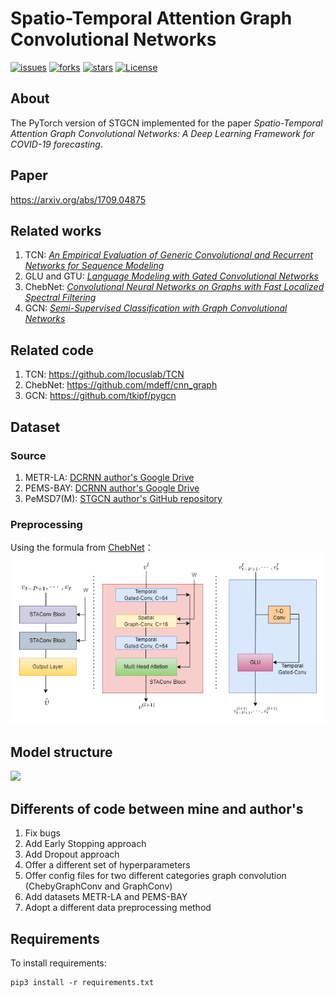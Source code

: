 # Spatio-Temporal Attention Graph Convolutional Networks
[![issues](https://img.shields.io/github/issues/hazdzz/STGCN)](https://github.com/hazdzz/STGCN/issues)
[![forks](https://img.shields.io/github/forks/hazdzz/STGCN)](https://github.com/hazdzz/STGCN/network/members)
[![stars](https://img.shields.io/github/stars/hazdzz/STGCN)](https://github.com/hazdzz/STGCN/stargazers)
[![License](https://img.shields.io/github/license/hazdzz/STGCN)](./LICENSE)

## About
The PyTorch version of STGCN implemented for the paper *Spatio-Temporal Attention Graph Convolutional Networks:
A Deep Learning Framework for COVID-19 forecasting*.

## Paper
https://arxiv.org/abs/1709.04875

## Related works
1. TCN: [*An Empirical Evaluation of Generic Convolutional and Recurrent Networks for Sequence Modeling*](https://arxiv.org/abs/1803.01271)
2. GLU and GTU: [*Language Modeling with Gated Convolutional Networks*](https://arxiv.org/abs/1612.08083)
3. ChebNet: [*Convolutional Neural Networks on Graphs with Fast Localized Spectral Filtering*](https://arxiv.org/abs/1606.09375)
4. GCN: [*Semi-Supervised Classification with Graph Convolutional Networks*](https://arxiv.org/abs/1609.02907)

## Related code
1. TCN: https://github.com/locuslab/TCN
2. ChebNet: https://github.com/mdeff/cnn_graph
3. GCN: https://github.com/tkipf/pygcn

## Dataset
### Source
1. METR-LA: [DCRNN author's Google Drive](https://drive.google.com/file/d/1pAGRfzMx6K9WWsfDcD1NMbIif0T0saFC/view?usp=sharing)
2. PEMS-BAY: [DCRNN author's Google Drive](https://drive.google.com/file/d/1wD-mHlqAb2mtHOe_68fZvDh1LpDegMMq/view?usp=sharing)
3. PeMSD7(M): [STGCN author's GitHub repository](https://github.com/VeritasYin/STGCN_IJCAI-18/blob/master/data_loader/PeMS-M.zip)

### Preprocessing
Using the formula from [ChebNet](https://arxiv.org/abs/1606.09375)：
<img src="./figure/stagcn.png" style="zoom:100%" />

## Model structure
<img src="./figure/stgcn_model_structure.png" style="zoom:100%" />

## Differents of code between mine and author's
1. Fix bugs 
2. Add Early Stopping approach
3. Add Dropout approach
4. Offer a different set of hyperparameters
5. Offer config files for two different categories graph convolution (ChebyGraphConv and GraphConv)
6. Add datasets METR-LA and PEMS-BAY
7. Adopt a different data preprocessing method

## Requirements
To install requirements:
```console
pip3 install -r requirements.txt
```
